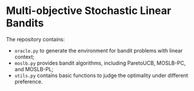 # Multi-objective Stochastic Linear Bandits

The repository contains: 
- <code>oracle.py</code> to generate the environment for bandit problems with linear context;
- <code>moslb.py</code> provides bandit algorithms, including ParetoUCB, MOSLB-PC, and MOSLB-PL; 
- <code>utils.py</code> contains basic functions to judge the optimality under different preference. 